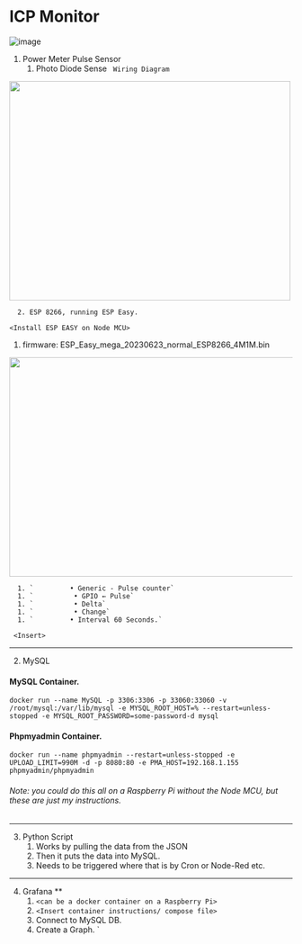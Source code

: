 # ICP Monitor
![image](https://github.com/Fruityski/Live-Power-Usage/assets/41670430/384a4175-4435-466e-b313-9c23da806927)

1) Power Meter Pulse Sensor
      1. Photo Diode Sense
` Wiring Diagram` 
<img src="https://github.com/Fruityski/Live-Power-Usage/assets/41670430/d68ee431-63c7-48d2-968a-858c21b49a52" width="500" height="390">


      2. ESP 8266, running ESP Easy.
`<Install ESP EASY on Node MCU>`
1. firmware: ESP_Easy_mega_20230623_normal_ESP8266_4M1M.bin

<img src="https://github.com/Fruityski/Live-Power-Usage/assets/41670430/86577574-6274-4622-a10b-48a41db84859" width="900" height="390">


 
      1. `         • Generic - Pulse counter`
      1. `          • GPIO ← Pulse`
      1. `          • Delta`
      1. `          • Change`
      1. `         • Interval 60 Seconds.`

   ` <Insert>`


----
2. MySQL 

#### MySQL Container. 
`docker run --name MySQL -p 3306:3306 -p 33060:33060 -v /root/mysql:/var/lib/mysql -e MYSQL_ROOT_HOST=% --restart=unless-stopped -e MYSQL_ROOT_PASSWORD=some-password-d mysql`

#### Phpmyadmin Container.
`docker run --name phpmyadmin --restart=unless-stopped -e UPLOAD_LIMIT=990M -d -p 8080:80 -e PMA_HOST=192.168.1.155 phpmyadmin/phpmyadmin`


###### Note: you could do this all on a Raspberry Pi without the Node MCU, but these are just my instructions. 
----
3) Python Script
      1. Works by pulling the data from the JSON
      2. Then it puts the data into MySQL. 
      3. Needs to be triggered where that is by Cron or Node-Red etc. 
----
4) Grafana **
    1. `<can be a docker container on a Raspberry Pi>`
    2. `<Insert container instructions/ compose file>`
    3. Connect to MySQL DB. 
    4. Create a Graph. `




















